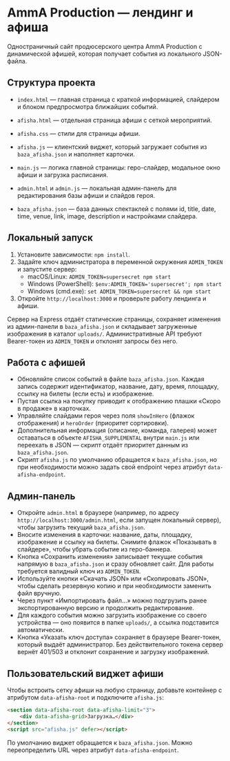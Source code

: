 # AmmA Production — лендинг и афиша

Одностраничный сайт продюсерского центра AmmA Production с динамической афишей, которая получает события из локального JSON-файла.

## Структура проекта

- `index.html` — главная страница с краткой информацией, слайдером и блоком предпросмотра ближайших событий.
- `afisha.html` — отдельная страница афиши с сеткой мероприятий.
- `afisha.css` — стили для страницы афиши.
- `afisha.js` — клиентский виджет, который загружает события из `baza_afisha.json` и наполняет карточки.
- `main.js` — логика главной страницы: геро-слайдер, модальное окно афиши и загрузка расписания.

- `admin.html` и `admin.js` — локальная админ-панель для редактирования базы афиши и слайдов героя.
- `baza_afisha.json` — база данных спектаклей с полями id, title, date, time, venue, link, image, description и настройками слайдера.


## Локальный запуск

1. Установите зависимости: `npm install`.
2. Задайте ключ администратора в переменной окружения `ADMIN_TOKEN` и запустите сервер:
   - macOS/Linux: `ADMIN_TOKEN=supersecret npm start`
   - Windows (PowerShell): `$env:ADMIN_TOKEN='supersecret'; npm start`
   - Windows (cmd.exe): `set ADMIN_TOKEN=supersecret && npm start`
3. Откройте `http://localhost:3000` и проверьте работу лендинга и афиши.

Сервер на Express отдаёт статические страницы, сохраняет изменения из админ-панели в `baza_afisha.json` и складывает загруженные изображения в каталог `uploads/`. Административные API требуют Bearer-токен из `ADMIN_TOKEN` и отклонят запросы без него.


## Работа с афишей

- Обновляйте список событий в файле `baza_afisha.json`. Каждая запись содержит идентификатор, название, дату, время, площадку, ссылку на билеты (если есть) и изображение.
- Пустая ссылка на покупку приводит к отображению плашки «Скоро в продаже» в карточках.
- Управляйте слайдами героя через поля `showInHero` (флажок отображения) и `heroOrder` (приоритет сортировки).
- Дополнительная информация (описание, команда, галерея) может оставаться в объекте `AFISHA_SUPPLEMENTAL` внутри `main.js` или переехать в JSON — скрипт отдаёт приоритет данным из `baza_afisha.json`.
- Скрипт `afisha.js` по умолчанию обращается к `baza_afisha.json`, но при необходимости можно задать свой endpoint через атрибут `data-afisha-endpoint`.

## Админ-панель

- Откройте `admin.html` в браузере (например, по адресу `http://localhost:3000/admin.html`, если запущен локальный сервер), чтобы загрузить текущий `baza_afisha.json`.
- Вносите изменения в карточки: название, даты, площадку, изображение и ссылку на билеты. Снимите флажок «Показывать в слайдере», чтобы убрать событие из геро-баннера.
- Кнопка «Сохранить изменения» записывает текущие события напрямую в `baza_afisha.json` и сразу обновляет сайт. Для работы требуется валидный ключ из `ADMIN_TOKEN`.
- Используйте кнопки «Скачать JSON» или «Скопировать JSON», чтобы сделать резервную копию и при необходимости заменить файл вручную.
- Через пункт «Импортировать файл…» можно подгрузить ранее экспортированную версию и продолжить редактирование.
- Для каждого события можно загрузить изображение со своего устройства — оно появится в папке `uploads/`, а ссылка подставится автоматически.
- Кнопка «Указать ключ доступа» сохраняет в браузере Bearer-токен, который выдаёт администратор. Без действительного токена сервер вернёт 401/503 и отклонит сохранение и загрузку изображений.


## Пользовательский виджет афиши

Чтобы встроить сетку афиши на любую страницу, добавьте контейнер с атрибутом `data-afisha-root` и подключите `afisha.js`:

```html
<section data-afisha-root data-afisha-limit="3">
    <div data-afisha-grid>Загрузка…</div>
</section>
<script src="afisha.js" defer></script>
```

По умолчанию виджет обращается к `baza_afisha.json`. Можно переопределить URL через атрибут `data-afisha-endpoint`.
